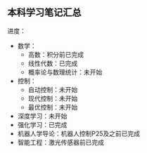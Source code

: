 ## 本科学习笔记汇总
进度：
- 数学：
  - 高数：积分前已完成
  - 线性代数：已完成
  - 概率论与数理统计：未开始
- 控制：
  - 自动控制：未开始
  - 现代控制：未开始
  - 最优控制：未开始
- 深度学习：未开始
- 强化学习：已完成
- 机器人学导论：机器人控制P25及之前已完成
- 智能工程：激光传感器前已完成